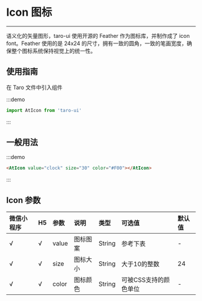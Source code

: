 # Icon 图标

---

语义化的矢量图形，taro-ui 使用开源的 Feather 作为图标库，并制作成了 icon font。Feather 使用的是 24x24 的尺寸，拥有一致的圆角，一致的笔画宽度，确保整个图标系统保持视觉上的统一性。

## 使用指南

在 Taro 文件中引入组件

:::demo
```js
import AtIcon from 'taro-ui'
```
:::

## 一般用法

:::demo
```html
<AtIcon value="clock" size="30" color="#F00"></AtIcon>
```
:::

## Icon 参数

| 微信小程序 | H5 | 参数  | 说明     | 类型   | 可选值                | 默认值 |
|:-----------|:---|:------|:---------|:-------|:----------------------|:-------|
| √          | √  | value | 图标图案 | String | 参考下表              | -      |
| √          | √  | size  | 图标大小 | String | 大于10的整数          | 24     |
| √          | √  | color | 图标颜色 | String | 可被CSS支持的颜色单位 | -      |
